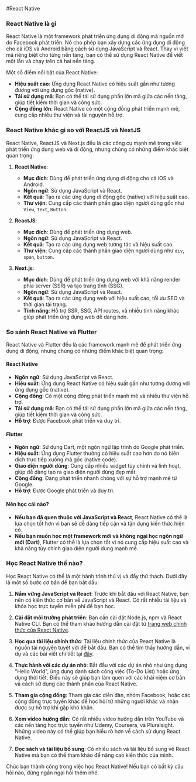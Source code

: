 #React Native

### React Native là gì
React Native là một framework phát triển ứng dụng di động mã nguồn mở do Facebook phát triển. Nó cho phép bạn xây dựng các ứng dụng di động cho cả iOS và Android bằng cách sử dụng JavaScript và React. Thay vì viết mã riêng biệt cho từng nền tảng, bạn có thể sử dụng React Native để viết một lần và chạy trên cả hai nền tảng.

Một số điểm nổi bật của React Native:
- **Hiệu suất cao**: Ứng dụng React Native có hiệu suất gần như tương đương với ứng dụng gốc (native).
- **Tái sử dụng mã**: Bạn có thể tái sử dụng phần lớn mã giữa các nền tảng, giúp tiết kiệm thời gian và công sức.
- **Cộng đồng lớn**: React Native có một cộng đồng phát triển mạnh mẽ, cung cấp nhiều thư viện và tài nguyên hỗ trợ.

### React Native khác gì so với ReactJS và NextJS

React Native, ReactJS và Next.js đều là các công cụ mạnh mẽ trong việc phát triển ứng dụng web và di động, nhưng chúng có những điểm khác biệt quan trọng:

1. **React Native**:
   - **Mục đích**: Dùng để phát triển ứng dụng di động cho cả iOS và Android.
   - **Ngôn ngữ**: Sử dụng JavaScript và React.
   - **Kết quả**: Tạo ra các ứng dụng di động gốc (native) với hiệu suất cao.
   - **Thư viện**: Cung cấp các thành phần giao diện người dùng gốc như `View`, `Text`, `Button`.

2. **ReactJS**:
   - **Mục đích**: Dùng để phát triển ứng dụng web.
   - **Ngôn ngữ**: Sử dụng JavaScript và React.
   - **Kết quả**: Tạo ra các ứng dụng web tương tác và hiệu suất cao.
   - **Thư viện**: Cung cấp các thành phần giao diện người dùng như `div`, `span`, `button`.

3. **Next.js**:
   - **Mục đích**: Dùng để phát triển ứng dụng web với khả năng render phía server (SSR) và tạo trang tĩnh (SSG).
   - **Ngôn ngữ**: Sử dụng JavaScript và React.
   - **Kết quả**: Tạo ra các ứng dụng web với hiệu suất cao, tối ưu SEO và thời gian tải trang.
   - **Tính năng**: Hỗ trợ SSR, SSG, API routes, và nhiều tính năng khác giúp phát triển ứng dụng web dễ dàng hơn.

### So sánh React Native và Flutter

React Native và Flutter đều là các framework mạnh mẽ để phát triển ứng dụng di động, nhưng chúng có những điểm khác biệt quan trọng:

#### React Native
- **Ngôn ngữ**: Sử dụng JavaScript và React.
- **Hiệu suất**: Ứng dụng React Native có hiệu suất gần như tương đương với ứng dụng gốc (native).
- **Cộng đồng**: Có một cộng đồng phát triển mạnh mẽ và nhiều thư viện hỗ trợ.
- **Tái sử dụng mã**: Bạn có thể tái sử dụng phần lớn mã giữa các nền tảng, giúp tiết kiệm thời gian và công sức.
- **Hỗ trợ**: Được Facebook phát triển và duy trì.

#### Flutter
- **Ngôn ngữ**: Sử dụng Dart, một ngôn ngữ lập trình do Google phát triển.
- **Hiệu suất**: Ứng dụng Flutter thường có hiệu suất cao hơn do nó biên dịch trực tiếp xuống mã gốc (native code).
- **Giao diện người dùng**: Cung cấp nhiều widget tùy chỉnh và linh hoạt, giúp dễ dàng tạo ra giao diện người dùng đẹp mắt.
- **Cộng đồng**: Đang phát triển nhanh chóng với sự hỗ trợ mạnh mẽ từ Google.
- **Hỗ trợ**: Được Google phát triển và duy trì.

#### Nên học cái nào?
- **Nếu bạn đã quen thuộc với JavaScript và React**, React Native có thể là lựa chọn tốt hơn vì bạn sẽ dễ dàng tiếp cận và tận dụng kiến thức hiện có.
- **Nếu bạn muốn học một framework mới và không ngại học ngôn ngữ mới (Dart)**, Flutter có thể là lựa chọn tốt vì nó cung cấp hiệu suất cao và khả năng tùy chỉnh giao diện người dùng mạnh mẽ.

### Học React Native thế nào?

Học React Native có thể là một hành trình thú vị và đầy thử thách. Dưới đây là một số bước cơ bản để bạn bắt đầu:

1. **Nắm vững JavaScript và React**: Trước khi bắt đầu với React Native, bạn nên có kiến thức cơ bản về JavaScript và React. Có rất nhiều tài liệu và khóa học trực tuyến miễn phí để bạn học.

2. **Cài đặt môi trường phát triển**: Bạn cần cài đặt Node.js, npm và React Native CLI. Bạn có thể tham khảo hướng dẫn cài đặt từ [trang web chính thức của React Native](https://reactnative.dev/docs/environment-setup).

3. **Học qua tài liệu chính thức**: Tài liệu chính thức của React Native là nguồn tài nguyên tuyệt vời để bắt đầu. Bạn có thể tìm thấy hướng dẫn, ví dụ và các bài viết chi tiết tại [đây](https://reactnative.dev/docs/getting-started).

4. **Thực hành với các dự án nhỏ**: Bắt đầu với các dự án nhỏ như ứng dụng "Hello World", ứng dụng danh sách công việc (To-Do List) hoặc ứng dụng thời tiết. Điều này sẽ giúp bạn làm quen với các khái niệm cơ bản và cách sử dụng các thành phần của React Native.

5. **Tham gia cộng đồng**: Tham gia các diễn đàn, nhóm Facebook, hoặc các cộng đồng trực tuyến khác để học hỏi từ những người khác và nhận được sự hỗ trợ khi gặp khó khăn.

6. **Xem video hướng dẫn**: Có rất nhiều video hướng dẫn trên YouTube và các nền tảng học trực tuyến như Udemy, Coursera, và Pluralsight. Những video này có thể giúp bạn hiểu rõ hơn về cách sử dụng React Native.

7. **Đọc sách và tài liệu bổ sung**: Có nhiều sách và tài liệu bổ sung về React Native mà bạn có thể tham khảo để nâng cao kiến thức của mình.

Chúc bạn thành công trong việc học React Native! Nếu bạn có bất kỳ câu hỏi nào, đừng ngần ngại hỏi thêm nhé.